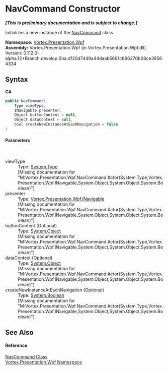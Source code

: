 # NavCommand Constructor 
 _**\[This is preliminary documentation and is subject to change.\]**_

Initializes a new instance of the <a href="T_Vortex_Presentation_Wpf_NavCommand.md">NavCommand</a> class

**Namespace:**&nbsp;<a href="N_Vortex_Presentation_Wpf.md">Vortex.Presentation.Wpf</a><br />**Assembly:**&nbsp;Vortex.Presentation.Wpf (in Vortex.Presentation.Wpf.dll) Version: 0.112.0-alpha.12+Branch.develop.Sha.df20d7449a44daab5691c666370b08ce38564334

## Syntax

**C#**<br />
``` C#
public NavCommand(
	Type viewType,
	INavigable presenter,
	Object buttonContent = null,
	Object dataContext = null,
	bool createNewInstanceAtEachNavigation = false
)
```


#### Parameters
&nbsp;<dl><dt>viewType</dt><dd>Type: <a href="https://docs.microsoft.com/dotnet/api/system.type" target="_blank">System.Type</a><br />\[Missing <param name="viewType"/> documentation for "M:Vortex.Presentation.Wpf.NavCommand.#ctor(System.Type,Vortex.Presentation.Wpf.INavigable,System.Object,System.Object,System.Boolean)"\]</dd><dt>presenter</dt><dd>Type: <a href="T_Vortex_Presentation_Wpf_INavigable.md">Vortex.Presentation.Wpf.INavigable</a><br />\[Missing <param name="presenter"/> documentation for "M:Vortex.Presentation.Wpf.NavCommand.#ctor(System.Type,Vortex.Presentation.Wpf.INavigable,System.Object,System.Object,System.Boolean)"\]</dd><dt>buttonContent (Optional)</dt><dd>Type: <a href="https://docs.microsoft.com/dotnet/api/system.object" target="_blank">System.Object</a><br />\[Missing <param name="buttonContent"/> documentation for "M:Vortex.Presentation.Wpf.NavCommand.#ctor(System.Type,Vortex.Presentation.Wpf.INavigable,System.Object,System.Object,System.Boolean)"\]</dd><dt>dataContext (Optional)</dt><dd>Type: <a href="https://docs.microsoft.com/dotnet/api/system.object" target="_blank">System.Object</a><br />\[Missing <param name="dataContext"/> documentation for "M:Vortex.Presentation.Wpf.NavCommand.#ctor(System.Type,Vortex.Presentation.Wpf.INavigable,System.Object,System.Object,System.Boolean)"\]</dd><dt>createNewInstanceAtEachNavigation (Optional)</dt><dd>Type: <a href="https://docs.microsoft.com/dotnet/api/system.boolean" target="_blank">System.Boolean</a><br />\[Missing <param name="createNewInstanceAtEachNavigation"/> documentation for "M:Vortex.Presentation.Wpf.NavCommand.#ctor(System.Type,Vortex.Presentation.Wpf.INavigable,System.Object,System.Object,System.Boolean)"\]</dd></dl>

## See Also


#### Reference
<a href="T_Vortex_Presentation_Wpf_NavCommand.md">NavCommand Class</a><br /><a href="N_Vortex_Presentation_Wpf.md">Vortex.Presentation.Wpf Namespace</a><br />